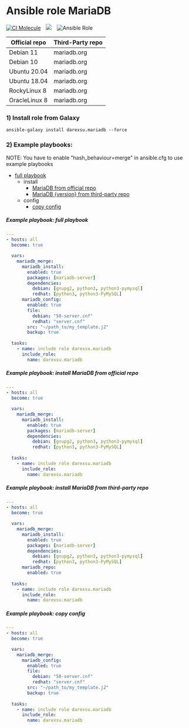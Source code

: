 # Ansible role MariaDB

[![CI Molecule](https://github.com/darexsu/ansible-role-mariadb/actions/workflows/ci.yml/badge.svg)](https://github.com/darexsu/ansible-role-mariadb/actions/workflows/ci.yml)&emsp;![](https://img.shields.io/static/v1?label=idempotence&message=ok&color=success)&emsp;![Ansible Role](https://img.shields.io/ansible/role/d/57634?color=blue&label=downloads)

|  Official repo   |  Third-Party repo  |
| ---------------- | ------------------ |
| Debian 11        |  mariadb.org       |
| Debian 10        |  mariadb.org       |
| Ubuntu 20.04     |  mariadb.org       |
| Ubuntu 18.04     |  mariadb.org       |
| RockyLinux 8     |  mariadb.org       |
| OracleLinux 8    |  mariadb.org       |

### 1) Install role from Galaxy
```
ansible-galaxy install darexsu.mariadb --force
```

### 2) Example playbooks: 

 NOTE: You have to enable "hash_behaviour=merge" in ansible.cfg to use example playbooks

- [full playbook](#example-playbook-full-playbook)
  - install
    - [MariaDB from official repo](#example-playbook-install-mariadb-from-official-repo)
    - [MariaDB {version} from third-party repo](#example-playbook-install-mariadb-from-third-party-repo)
  - config
    - [copy config](#example-playbook-copy-config)


##### Example playbook: full playbook
```yaml
---
- hosts: all
  become: true

  vars:
    mariadb_merge:
      mariadb_install:      
        enabled: true
        packages: [mariadb-server]
        dependencies:
          debian: [gnupg2, python3, python3-pymysql]
          redhat: [python3, python3-PyMySQL]
      mariadb_config:
        enabled: true   
        file:
          debian: "50-server.cnf"
          redhat: "server.cnf"   
        src: "~/path_to/my_template.j2"
        backup: true
  
  tasks:
    - name: include role darexsu.mariadb
      include_role: 
        name: darexsu.mariadb
```

##### Example playbook: install MariaDB from official repo
```yaml
---
- hosts: all
  become: true

  vars:
    mariadb_merge:
      mariadb_install:      
        enabled: true
        packages: [mariadb-server]
        dependencies:
          debian: [gnupg2, python3, python3-pymysql]
          redhat: [python3, python3-PyMySQL]
  
  tasks:
    - name: include role darexsu.mariadb
      include_role: 
        name: darexsu.mariadb
```
##### Example playbook: install MariaDB from third-party repo
```yaml
---
- hosts: all
  become: true

  vars:
    mariadb_merge:
      mariadb_install:      
        enabled: true
        packages: [mariadb-server]
        dependencies:
          debian: [gnupg2, python3, python3-pymysql]
          redhat: [python3, python3-PyMySQL]
      mariadb_repo:
        enabled: true
  
  tasks:
    - name: include role darexsu.mariadb
      include_role: 
        name: darexsu.mariadb
```

##### Example playbook: copy config
```yaml
---
- hosts: all
  become: true

  vars:
    mariadb_merge:
      mariadb_config:
        enabled: true   
        file:
          debian: "50-server.cnf"
          redhat: "server.cnf"   
        src: "~/path_to/my_template.j2"
        backup: true
  
  tasks:
    - name: include role darexsu.mariadb
      include_role: 
        name: darexsu.mariadb
```